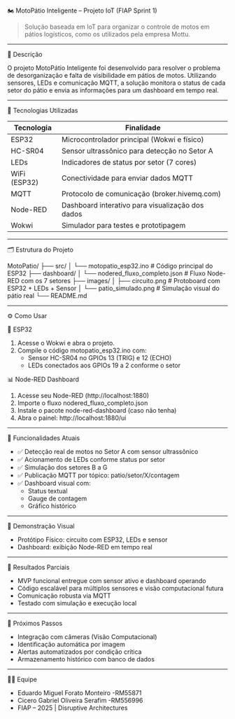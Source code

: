 🏍️ MotoPátio Inteligente – Projeto IoT (FIAP Sprint 1)

> Solução baseada em IoT para organizar o controle de motos em pátios logísticos, como os utilizados pela empresa Mottu.

---

📌 Descrição

O projeto MotoPátio Inteligente foi desenvolvido para resolver o problema de desorganização e falta de visibilidade em pátios de motos. Utilizando sensores, LEDs e comunicação MQTT, a solução monitora o status de cada setor do pátio e envia as informações para um dashboard em tempo real.

---

🧠 Tecnologias Utilizadas

| Tecnologia       | Finalidade                                          |
|------------------|-----------------------------------------------------|
| ESP32            | Microcontrolador principal (Wokwi e físico)         |
| HC-SR04          | Sensor ultrassônico para detecção no Setor A        |
| LEDs             | Indicadores de status por setor (7 cores)           |
| WiFi (ESP32)     | Conectividade para enviar dados MQTT                |
| MQTT             | Protocolo de comunicação (broker.hivemq.com)        |
| Node-RED         | Dashboard interativo para visualização dos dados    |
| Wokwi            | Simulador para testes e prototipagem                |

---

🗂️ Estrutura do Projeto

MotoPatio/
├── src/
│   └── motopatio_esp32.ino       # Código principal do ESP32
├── dashboard/
│   └── nodered_fluxo_completo.json  # Fluxo Node-RED com os 7 setores
├── images/
│   ├── circuito.png              # Protoboard com ESP32 + LEDs + Sensor
│   └── patio_simulado.png        # Simulação visual do pátio real
└── README.md

---

⚙️ Como Usar

📡 ESP32
1. Acesse o Wokwi e abra o projeto.
2. Compile o código motopatio_esp32.ino com:
   - Sensor HC-SR04 no GPIOs 13 (TRIG) e 12 (ECHO)
   - LEDs conectados aos GPIOs 19 a 2 conforme o setor

📊 Node-RED Dashboard
1. Acesse seu Node-RED (http://localhost:1880)
2. Importe o fluxo nodered_fluxo_completo.json
3. Instale o pacote node-red-dashboard (caso não tenha)
4. Abra o painel: http://localhost:1880/ui

---

🎯 Funcionalidades Atuais

- ✅ Detecção real de motos no Setor A com sensor ultrassônico
- ✅ Acionamento de LEDs conforme status por setor
- ✅ Simulação dos setores B a G
- ✅ Publicação MQTT por tópico: patio/setor/X/contagem
- ✅ Dashboard visual com:
  - Status textual
  - Gauge de contagem
  - Gráfico histórico

---

📸 Demonstração Visual

- Protótipo Físico: circuito com ESP32, LEDs e sensor
- Dashboard: exibição Node-RED em tempo real

---

🚀 Resultados Parciais

- MVP funcional entregue com sensor ativo e dashboard operando
- Código escalável para múltiplos sensores e visão computacional futura
- Comunicação robusta via MQTT
- Testado com simulação e execução local

---

🧩 Próximos Passos

- Integração com câmeras (Visão Computacional)
- Identificação automática por imagem
- Alertas automatizados por condição crítica
- Armazenamento histórico com banco de dados

---

👨‍💻 Equipe

- Eduardo Miguel Forato Monteiro -RM55871
- Cicero Gabriel Oliveira Serafim -RM556996
- FIAP – 2025 | Disruptive Architectures
